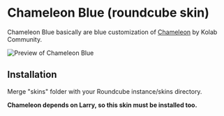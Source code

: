# Chameleon Blue (roundcube skin)



Chameleon Blue basically are blue customization of [Chameleon](https://git.kolab.org/diffusion/RSC/) by Kolab Community.


![Preview of Chameleon Blue](preview.png "Preview of Chameleon Blue")



## Installation


Merge "skins" folder with your Roundcube instance/skins directory.

**Chameleon depends on Larry, so this skin must be installed too.**
